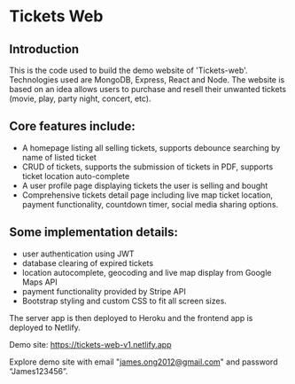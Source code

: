 # Tickets Web

## Introduction
This is the code used to build the demo website of 'Tickets-web'. Technologies used are MongoDB, Express, React and Node. The website is based on an idea allows users to purchase and resell their unwanted tickets (movie, play, party night, concert, etc).

## Core features include:
* A homepage listing all selling tickets, supports debounce searching by name of listed ticket
* CRUD of tickets, supports the submission of tickets in PDF, supports ticket location auto-complete
* A user profile page displaying tickets the user is selling and bought
* Comprehensive tickets detail page including live map ticket location, payment functionality, countdown timer, social media sharing options.
 
## Some implementation details: 
* user authentication using JWT
* database clearing of expired tickets
* location autocomplete, geocoding and live map display from Google Maps API
* payment functionality provided by Stripe API
* Bootstrap styling and custom CSS to fit all screen sizes.

The server app is then deployed to Heroku and the frontend app is deployed to Netlify. 

Demo site: https://tickets-web-v1.netlify.app

Explore demo site with email "james.ong2012@gmail.com" and password “James123456”.